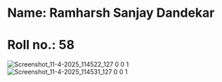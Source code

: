 # Name: Ramharsh Sanjay Dandekar
# Roll no.: 58

![Screenshot_11-4-2025_114522_127 0 0 1](https://github.com/user-attachments/assets/f4e400ce-c8a8-4a1d-8689-f97c23ef20ae)
![Screenshot_11-4-2025_114531_127 0 0 1](https://github.com/user-attachments/assets/60b81a8f-7acb-4661-a95c-1a7a0d78de5c)
